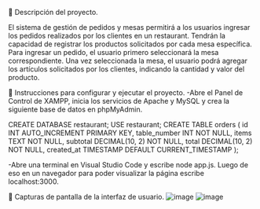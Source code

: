  Descripción del proyecto.

El sistema de gestión de pedidos y mesas permitirá a los usuarios ingresar los pedidos realizados por los clientes en un restaurant. Tendrán la capacidad de registrar los productos solicitados por cada mesa específica. Para ingresar un pedido, el usuario primero seleccionará la mesa correspondiente. Una vez seleccionada la mesa, el usuario podrá agregar los artículos solicitados por los clientes, indicando la cantidad y valor del producto.

 Instrucciones para configurar y ejecutar el proyecto.
-Abre el Panel de Control de XAMPP, inicia los servicios de Apache y MySQL y crea la siguiente base de datos en phpMyAdmin.

CREATE DATABASE restaurant; 
USE restaurant; 
CREATE TABLE orders ( 
id INT AUTO_INCREMENT PRIMARY KEY, 
table_number INT NOT NULL, 
items TEXT NOT NULL, 
subtotal DECIMAL(10, 2) NOT NULL, 
total DECIMAL(10, 2) NOT NULL, 
created_at TIMESTAMP DEFAULT CURRENT_TIMESTAMP 
);

-Abre una terminal en Visual Studio Code y escribe node app.js. Luego de eso en un navegador para poder visualizar la página escribe localhost:3000.

 Capturas de pantalla de la interfaz de usuario.
![image](https://github.com/benjaminaraya23/Sistema-de-Pedidos-para-un-Restaurante/assets/171303305/ec94e5f4-4710-446a-aeb0-593cf94baf67)
![image](https://github.com/benjaminaraya23/Sistema-de-Pedidos-para-un-Restaurante/assets/171303305/390a9d3b-7b59-402a-80a2-ab5aaa487000)

